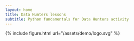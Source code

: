 ```yaml
---
layout: home
title: Data Hunters lessons
subtitle: Python fundamentals for Data Hunters activity
---
```


{% include figure.html
    url="/assets/demo/logo.svg"
%}